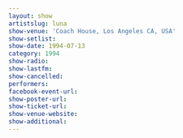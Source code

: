 ```yaml
---
layout: show
artistslug: luna
show-venue: 'Coach House, Los Angeles CA, USA'
show-setlist: 
show-date: 1994-07-13
category: 1994
show-radio: 
show-lastfm: 
show-cancelled: 
performers: 
facebook-event-url: 
show-poster-url: 
show-ticket-url: 
show-venue-website: 
show-additional: 
---
```


